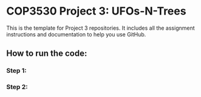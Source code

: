 <H1> COP3530 Project 3: UFOs-N-Trees </h1>
This is the template for Project 3 repositories. It includes all the assignment instructions and documentation to help you use GitHub.

## How to run the code:

### Step 1: 

### Step 2: 

